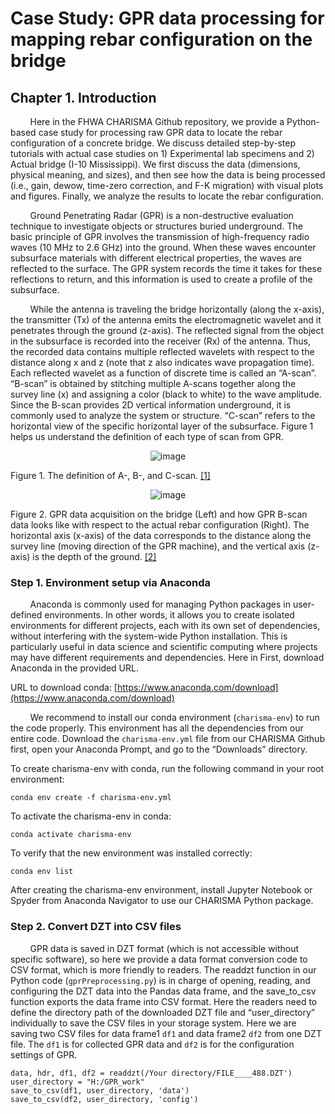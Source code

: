 # Case Study: GPR data processing for mapping rebar configuration on the bridge

## Chapter 1. Introduction

&nbsp;&nbsp;&nbsp;&nbsp;&nbsp;&nbsp;&nbsp;&nbsp;Here in the FHWA CHARISMA Github repository, we provide a Python-based case study for processing raw GPR data to locate the rebar configuration of a concrete bridge. We discuss detailed step-by-step tutorials with actual case studies on 1) Experimental lab specimens and 2) Actual bridge (I-10 Mississippi). We first discuss the data (dimensions, physical meaning, and sizes), and then see how the data is being processed (i.e., gain, dewow, time-zero correction, and F-K migration) with visual plots and figures. Finally, we analyze the results to locate the rebar configuration.

&nbsp;&nbsp;&nbsp;&nbsp;&nbsp;&nbsp;&nbsp;&nbsp;Ground Penetrating Radar (GPR) is a non-destructive evaluation technique to investigate objects or structures buried underground. The basic principle of GPR involves the transmission of high-frequency radio waves (10 MHz to 2.6 GHz) into the ground. When these waves encounter subsurface materials with different electrical properties, the waves are reflected to the surface. The GPR system records the time it takes for these reflections to return, and this information is used to create a profile of the subsurface.

&nbsp;&nbsp;&nbsp;&nbsp;&nbsp;&nbsp;&nbsp;&nbsp;While the antenna is traveling the bridge horizontally (along the x-axis), the transmitter (Tx) of the antenna emits the electromagnetic wavelet and it penetrates through the ground (z-axis). The reflected signal from the object in the subsurface is recorded into the receiver (Rx) of the antenna. Thus, the recorded data contains multiple reflected wavelets with respect to the distance along x and z (note that z also indicates wave propagation time). Each reflected wavelet as a function of discrete time is called an “A-scan”. “B-scan” is obtained by stitching multiple A-scans together along the survey line (x) and assigning a color (black to white) to the wave amplitude. Since the B-scan provides 2D vertical information underground, it is commonly used to analyze the system or structure. “C-scan” refers to the horizontal view of the specific horizontal layer of the subsurface. Figure 1 helps us understand the definition of each type of scan from GPR.

<p align="center">
  <img src="https://github.com/SteveYangFHWA/GPR-test/assets/154262555/945457f6-3e45-46c8-8921-59d08ed28bdd" alt="image">
</p>

Figure 1. The definition of A-, B-, and C-scan. <a href="https://doi.org/10.1515/jag-2020-0004">[1]</a>



<p align="center">
  <img src="https://github.com/SteveYangFHWA/GPR-test/assets/154262555/2b3f8c0a-64dd-421f-a4e7-9340ef3bd8da" alt="image">
</p>

Figure 2. GPR data acquisition on the bridge (Left) and how GPR B-scan data looks like with respect to the actual rebar configuration (Right). The horizontal axis (x-axis) of the data corresponds to the distance along the survey line (moving direction of the GPR machine), and the vertical axis (z-axis) is the depth of the ground.  <a href="https://infotechnology.fhwa.dot.gov/bridge/">[2]</a>


### Step 1. Environment setup via Anaconda

&nbsp;&nbsp;&nbsp;&nbsp;&nbsp;&nbsp;&nbsp;&nbsp;Anaconda is commonly used for managing Python packages in user-defined environments. In other words, it allows you to create isolated environments for different projects, each with its own set of dependencies, without interfering with the system-wide Python installation. This is particularly useful in data science and scientific computing where projects may have different requirements and dependencies. Here in First, download Anaconda in the provided URL.

URL to download conda: [https://www.anaconda.com/download](https://www.anaconda.com/download)


&nbsp;&nbsp;&nbsp;&nbsp;&nbsp;&nbsp;&nbsp;&nbsp;We recommend to install our conda environment (`charisma-env`) to run the code properly. This environment has all the dependencies from our entire code. Download the `charisma-env.yml` file from our CHARISMA Github first, open your Anaconda Prompt, and go to the “Downloads” directory. 


To create charisma-env with conda, run the following command in your root environment:

`conda env create -f charisma-env.yml`

To activate the charisma-env in conda:

`conda activate charisma-env`

To verify that the new environment was installed correctly:

`conda env list`

After creating the charisma-env environment, install Jupyter Notebook or Spyder from Anaconda Navigator to use our CHARISMA Python package.


### Step 2. Convert DZT into CSV files

&nbsp;&nbsp;&nbsp;&nbsp;&nbsp;&nbsp;&nbsp;&nbsp;GPR data is saved in DZT format (which is not accessible without specific software), so here we provide a data format conversion code to CSV format, which is more friendly to readers. The readdzt function in our Python code (`gprPreprocessing.py`) is in charge of opening, reading, and configuring the DZT data into the Pandas data frame, and the save_to_csv function exports the data frame into CSV format. Here the readers need to define the directory path of the downloaded DZT file and “user_directory” individually to save the CSV files in your storage system. Here we are saving two CSV files for data frame1 `df1` and data frame2 `df2` from one DZT file. The `df1` is for collected GPR data and `df2` is for the configuration settings of GPR.
```
data, hdr, df1, df2 = readdzt(/Your directory/FILE____488.DZT')
user_directory = "H:/GPR_work"
save_to_csv(df1, user_directory, 'data')
save_to_csv(df2, user_directory, 'config')
```


